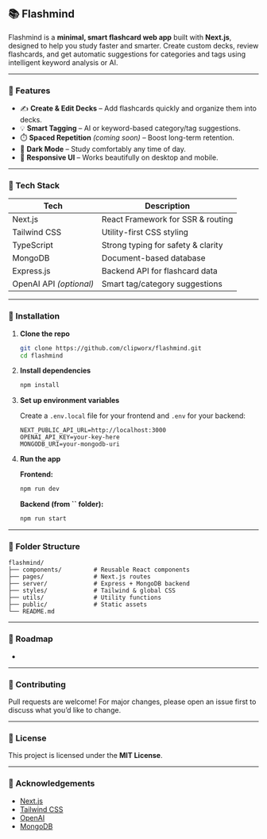 ## 📚 Flashmind

Flashmind is a **minimal, smart flashcard web app** built with **Next.js**, designed to help you study faster and smarter. Create custom decks, review flashcards, and get automatic suggestions for categories and tags using intelligent keyword analysis or AI.

&#x20;

---

### 🚀 Features

* ✍️ **Create & Edit Decks** – Add flashcards quickly and organize them into decks.
* 💡 **Smart Tagging** – AI or keyword-based category/tag suggestions.
* ⏱️ **Spaced Repetition** *(coming soon)* – Boost long-term retention.
* 🌃 **Dark Mode** – Study comfortably any time of day.
* 📱 **Responsive UI** – Works beautifully on desktop and mobile.

---

### 🧠 Tech Stack

| Tech                    | Description                        |
| ----------------------- | ---------------------------------- |
| Next.js                 | React Framework for SSR & routing  |
| Tailwind CSS            | Utility-first CSS styling          |
| TypeScript              | Strong typing for safety & clarity |
| MongoDB                 | Document-based database            |
| Express.js              | Backend API for flashcard data     |
| OpenAI API *(optional)* | Smart tag/category suggestions     |

---

### 🔧 Installation

1. **Clone the repo**

   ```bash
   git clone https://github.com/clipworx/flashmind.git
   cd flashmind
   ```

2. **Install dependencies**

   ```bash
   npm install
   ```

3. **Set up environment variables**

   Create a `.env.local` file for your frontend and `.env` for your backend:

   ```env
   NEXT_PUBLIC_API_URL=http://localhost:3000
   OPENAI_API_KEY=your-key-here
   MONGODB_URI=your-mongodb-uri
   ```

4. **Run the app**

   **Frontend:**

   ```bash
   npm run dev
   ```

   **Backend (from **\`\`** folder):**

   ```bash
   npm run start
   ```

---

### 📁 Folder Structure

```
flashmind/
├── components/         # Reusable React components
├── pages/              # Next.js routes
├── server/             # Express + MongoDB backend
├── styles/             # Tailwind & global CSS
├── utils/              # Utility functions
├── public/             # Static assets
└── README.md
```

---

### 🚣 Roadmap

*

---

### 🤝 Contributing

Pull requests are welcome! For major changes, please open an issue first to discuss what you’d like to change.

---

### 📄 License

This project is licensed under the **MIT License**.

---

### 🙌 Acknowledgements

* [Next.js](https://nextjs.org)
* [Tailwind CSS](https://tailwindcss.com)
* [OpenAI](https://openai.com)
* [MongoDB](https://mongodb.com)
